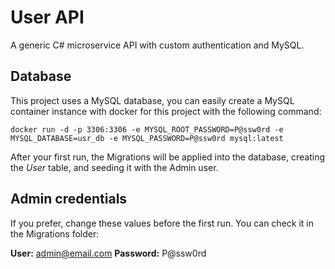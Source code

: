 # User API
A generic C# microservice API with custom authentication and MySQL.

## Database
This project uses a MySQL database, you can easily create a MySQL container instance with docker for this project with the following command:

```
docker run -d -p 3306:3306 -e MYSQL_ROOT_PASSWORD=P@ssw0rd -e MYSQL_DATABASE=usr_db -e MYSQL_PASSWORD=P@ssw0rd mysql:latest
```

After your first run, the Migrations will be applied into the database, creating the *User* table, and seeding it with the Admin user.

## Admin credentials
If you prefer, change these values before the first run. You can check it in the Migrations folder:

**User:** admin@email.com
**Password:** P@ssw0rd
